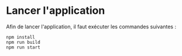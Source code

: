 # Lancer l'application

Afin de lancer l'application, il faut exécuter les commandes suivantes :

```
npm install
npm run build
npm run start
```
